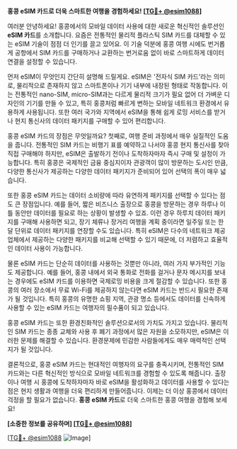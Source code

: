 **홍콩 eSIM 카드로 더욱 스마트한 여행을 경험하세요! [[TG💪+ @esim1088](https://t.me/s/esim1088)]**

여러분 안녕하세요! 홍콩에서의 모바일 데이터 사용에 대한 새로운 혁신적인 솔루션인 **eSIM 카드**를 소개합니다. 요즘은 전통적인 물리적 플라스틱 SIM 카드를 대체할 수 있는 eSIM 기술이 점점 더 인기를 끌고 있어요. 이 기술 덕분에 홍콩 여행 시에도 번거롭게 공항에서 SIM 카드를 구매하거나 교환하는 번거로움 없이 바로 스마트하게 데이터 연결을 설정할 수 있습니다.

먼저 eSIM이 무엇인지 간단히 설명해 드릴게요. eSIM은 '전자식 SIM 카드'라는 의미로, 물리적으로 존재하지 않고 스마트폰이나 기기 내부에 내장된 형태로 작동합니다. 이는 전통적인 nano-SIM, micro-SIM과는 다르게 물리적 크기가 필요 없어 더 가벼운 디자인의 기기를 만들 수 있고, 특히 홍콩처럼 빠르게 변하는 모바일 네트워크 환경에서 유용하게 사용됩니다. 또한 여러 국가와 지역에서 eSIM을 통해 쉽게 로밍 서비스를 받거나 현지 통신사의 데이터 패키지를 구매할 수 있어 편리합니다.

홍콩 eSIM 카드의 장점은 무엇일까요? 첫째로, 여행 준비 과정에서 매우 실질적인 도움을 줍니다. 전통적인 SIM 카드는 비행기 표를 예약하고 나서야 홍콩 현지 통신사를 찾아 직접 구매해야 하지만, eSIM은 출발하기 전이나 도착하자마자 즉시 구매 및 설정이 가능합니다. 특히 홍콩은 국제적인 금융 중심지이자 관광객이 많이 방문하는 도시인 만큼, 다양한 통신사가 제공하는 다양한 데이터 패키지가 준비되어 있어 선택의 폭이 매우 넓습니다.

또한 홍콩 eSIM 카드는 데이터 소비량에 따라 유연하게 패키지를 선택할 수 있다는 점도 큰 장점입니다. 예를 들어, 짧은 비즈니스 출장으로 홍콩을 방문하는 경우 하루나 이틀 동안만 데이터를 필요로 하는 상황이 발생할 수 있죠. 이런 경우 하루치 데이터 패키지를 구매해 사용하면 되고, 장기 체류나 장거리 여행을 계획 중이라면 일주일 또는 한 달 단위로 데이터 패키지를 연장할 수도 있습니다. 특히 eSIM은 다수의 네트워크 제공업체에서 제공하는 다양한 패키지를 비교해 선택할 수 있기 때문에, 더 저렴하고 효율적인 데이터 사용이 가능합니다.

물론 eSIM 카드는 단순히 데이터를 사용하는 것뿐만 아니라, 여러 가지 부가적인 기능도 제공합니다. 예를 들어, 홍콩 내에서 외국 통화로 전화를 걸거나 문자 메시지를 보내는 경우에도 eSIM 카드를 이용하면 국제로밍 비용을 크게 절감할 수 있습니다. 또한 홍콩의 여러 장소에서 무료 Wi-Fi를 제공하지 않는다면 eSIM 카드는 반드시 필요한 존재가 될 것입니다. 특히 홍콩의 유명한 쇼핑 지역, 관광 명소 등에서도 데이터를 신속하게 사용할 수 있는 eSIM 카드는 여행자의 필수품이 되고 있습니다.

홍콩 eSIM 카드는 또한 환경친화적인 솔루션으로서의 가치도 가지고 있습니다. 물리적인 SIM 카드는 종종 교체와 사용 후 폐기 과정에서 많은 자원을 소모하지만, eSIM은 이러한 문제를 해결할 수 있습니다. 환경문제에 민감한 사람들에게도 매우 매력적인 선택지가 될 것입니다.

결론적으로, 홍콩 eSIM 카드는 현대적인 여행자의 요구를 충족시키며, 전통적인 SIM 카드와는 다른 혁신적인 방식으로 모바일 네트워크를 경험할 수 있도록 해줍니다. 출장이나 여행 시 홍콩에 도착하자마자 바로 eSIM을 활성화하고 데이터를 사용할 수 있다는 점은 현지 생활과 여행을 더욱 편리하게 만들어줍니다. 이제는 더 이상 홍콩에서 데이터 걱정을 할 필요가 없습니다. **홍콩 eSIM 카드**로 더욱 스마트한 홍콩 여행을 경험해 보세요!

**[소중한 정보를 공유하며] [[TG💪+ @esim1088](https://t.me/s/esim1088)]**

[[TG💪+ @esim1088](https://t.me/s/esim1088) ![Image](https://i.postimg.cc/Y0z9fWf4/image.png)]